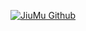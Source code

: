 [![JiuMu Github](https://github-readme-stats.vercel.app/api?username=JiuMu&count_private=true&show_icons=true&theme=merko&include_all_commits=true)](https://github.com/CrazyMrYan)
